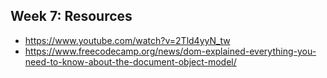 ## Week 7: Resources

- https://www.youtube.com/watch?v=2Tld4yyN_tw
- https://www.freecodecamp.org/news/dom-explained-everything-you-need-to-know-about-the-document-object-model/
